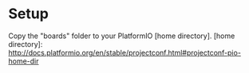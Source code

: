 # Setup
Copy the "boards" folder to your PlatformIO [home directory].
[home directory]: http://docs.platformio.org/en/stable/projectconf.html#projectconf-pio-home-dir
